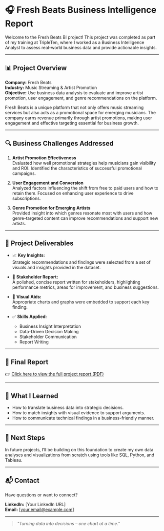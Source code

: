 # 🎧 Fresh Beats Business Intelligence Report

Welcome to the Fresh Beats BI project! This project was completed as part of my training at TripleTen, where I worked as a Business Intelligence Analyst to assess real-world business data and provide actionable insights.

---

## 📊 Project Overview

**Company:** Fresh Beats  
**Industry:** Music Streaming & Artist Promotion  
**Objective:** Use business data analysis to evaluate and improve artist promotion, user engagement, and genre recommendations on the platform.

Fresh Beats is a unique platform that not only offers music streaming services but also acts as a promotional space for emerging musicians. The company earns revenue primarily through artist promotions, making user engagement and effective targeting essential for business growth.

---

## 🔍 Business Challenges Addressed

1. **Artist Promotion Effectiveness**  
   Evaluated how well promotional strategies help musicians gain visibility and ROI. Identified the characteristics of successful promotional campaigns.

2. **User Engagement and Conversion**  
   Analyzed factors influencing the shift from free to paid users and how to retain them. Focused on enhancing user experience to drive subscriptions.

3. **Genre Promotion for Emerging Artists**  
   Provided insight into which genres resonate most with users and how genre-targeted content can improve recommendations and support new artists.

---

## 📌 Project Deliverables

- 📈 **Key Insights:**  
  Strategic recommendations and findings were selected from a set of visuals and insights provided in the dataset.

- 🧠 **Stakeholder Report:**  
  A polished, concise report written for stakeholders, highlighting performance metrics, areas for improvement, and business suggestions.

- 📎 **Visual Aids:**  
  Appropriate charts and graphs were embedded to support each key finding.

- ✅ **Skills Applied:**  
  - Business Insight Interpretation  
  - Data-Driven Decision Making  
  - Stakeholder Communication  
  - Report Writing

---

## 📄 Final Report

👉 [Click here to view the full project report (PDF)](./Fresh%20Beats%20Status%20Report.pdf)

---

## 💼 What I Learned

- How to translate business data into strategic decisions.
- How to match insights with visual evidence to support arguments.
- How to communicate technical findings in a business-friendly manner.

---

## 🚀 Next Steps

In future projects, I’ll be building on this foundation to create my own data analyses and visualizations from scratch using tools like SQL, Python, and Tableau.

---

## 📬 Contact

Have questions or want to connect?

**LinkedIn:** [Your LinkedIn URL]  
**Email:** [your.email@example.com]

---

> *"Turning data into decisions – one chart at a time."*


